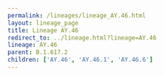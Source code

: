 ```yaml
---
permalink: /lineages/lineage_AY.46.html
layout: lineage_page
title: Lineage AY.46
redirect_to: ../lineage.html?lineage=AY.46
lineage: AY.46
parent: B.1.617.2
children: ['AY.46', 'AY.46.1', 'AY.46.6']
---
```

